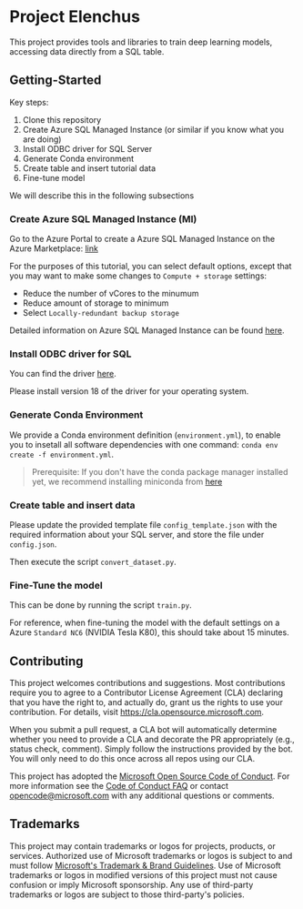# Project Elenchus

This project provides tools and libraries to train deep learning models, accessing data directly from a SQL table.

## Getting-Started

Key steps:
1. Clone this repository
1. Create Azure SQL Managed Instance (or similar if you know what you are doing)
1. Install ODBC driver for SQL Server
1. Generate Conda environment
1. Create table and insert tutorial data
1. Fine-tune model

We will describe this in the following subsections

### Create Azure SQL Managed Instance (MI)

Go to the Azure Portal to create a Azure SQL Managed Instance on the Azure Marketplace: [link](https://ms.portal.azure.com/#view/Microsoft_Azure_Marketplace/GalleryItemDetailsBladeNopdl/id/Microsoft.SQLManagedInstance)

For the purposes of this tutorial, you can select default options, except that you may want to make some changes to `Compute + storage` settings:
- Reduce the number of vCores to the minumum
- Reduce amount of storage to minimum
- Select `Locally-redundant backup storage`

Detailed information on Azure SQL Managed Instance can be found [here](https://azure.microsoft.com/en-us/products/azure-sql/managed-instance).

### Install ODBC driver for SQL

You can find the driver [here](https://docs.microsoft.com/en-us/sql/connect/odbc/download-odbc-driver-for-sql-server).

Please install version 18 of the driver for your operating system.

### Generate Conda Environment

We provide a Conda environment definition (`environment.yml`), to enable you to insetall all software dependencies with one command: `conda env create -f environment.yml`.

> Prerequisite: If you don't have the conda package manager installed yet, we recommend installing miniconda from [here](https://docs.conda.io/en/latest/miniconda.html)

### Create table and insert data

Please update the provided template file `config_template.json` with the required information about your SQL server, and store the file under `config.json`.

Then execute the script `convert_dataset.py`.

### Fine-Tune the model

This can be done by running the script `train.py`.

For reference, when fine-tuning the model with the default settings on a Azure `Standard NC6` (NVIDIA Tesla K80), this should take about 15 minutes.

## Contributing

This project welcomes contributions and suggestions.  Most contributions require you to agree to a
Contributor License Agreement (CLA) declaring that you have the right to, and actually do, grant us
the rights to use your contribution. For details, visit https://cla.opensource.microsoft.com.

When you submit a pull request, a CLA bot will automatically determine whether you need to provide
a CLA and decorate the PR appropriately (e.g., status check, comment). Simply follow the instructions
provided by the bot. You will only need to do this once across all repos using our CLA.

This project has adopted the [Microsoft Open Source Code of Conduct](https://opensource.microsoft.com/codeofconduct/).
For more information see the [Code of Conduct FAQ](https://opensource.microsoft.com/codeofconduct/faq/) or
contact [opencode@microsoft.com](mailto:opencode@microsoft.com) with any additional questions or comments.

## Trademarks

This project may contain trademarks or logos for projects, products, or services. Authorized use of Microsoft 
trademarks or logos is subject to and must follow 
[Microsoft's Trademark & Brand Guidelines](https://www.microsoft.com/en-us/legal/intellectualproperty/trademarks/usage/general).
Use of Microsoft trademarks or logos in modified versions of this project must not cause confusion or imply Microsoft sponsorship.
Any use of third-party trademarks or logos are subject to those third-party's policies.

